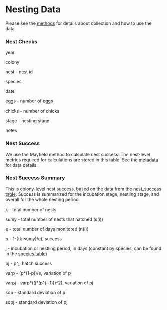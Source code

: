 # Nesting Data

Please see the [methods](https://everglades-wading-bird-data.netlify.app/) for details about collection and how to use the data.

### Nest Checks

year

colony

nest - nest id

species

date

eggs - number of eggs

chicks - number of chicks

stage - nesting stage

notes

### Nest Success

We use the Mayfield method to calculate nest success. The nest-level metrics required for calculations are stored in this table. See the [metadata](../Nesting/nest_success_metadata.csv) for data details.

### Nest Success Summary

This is colony-level nest success, based on the data from the [nest_success table](../Nesting/nest_success.csv). Success is summarized for the incubation stage, nestling stage, and overall for the whole nesting period.

k - total number of nests

sumy - total number of nests that hatched (s(i))

e - total number of days monitored (n(i))

p - 1-((k-sumy)/e), success

j - incubation or nestling period, in days (constant by species, can be found in the [species table](../SiteandMethods/species.csv))

pj - p\^j, hatch success

varp - (p\*(1-p))/e, variation of p

varpj - varp\*((j\*(p\^(j-1)))\^2), variation of pj

sdp - standard deviation of p

sdpj - standard deviation of pj
